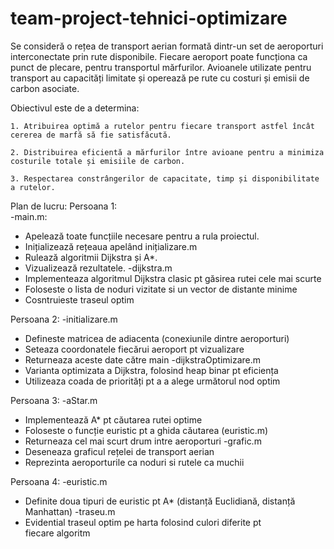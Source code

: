 # team-project-tehnici-optimizare

Se consideră o rețea de transport aerian formată dintr-un set de aeroporturi interconectate prin rute disponibile. Fiecare aeroport poate funcționa ca punct de plecare, pentru transportul mărfurilor. Avioanele utilizate pentru transport au capacități limitate și operează pe rute cu costuri și emisii de carbon asociate.

Obiectivul este de a determina:

	1.⁠ ⁠Atribuirea optimă a rutelor pentru fiecare transport astfel încât cererea de marfă să fie satisfăcută.
 
	2.⁠ ⁠Distribuirea eficientă a mărfurilor între avioane pentru a minimiza costurile totale și emisiile de carbon.
 
	3.⁠ ⁠Respectarea constrângerilor de capacitate, timp și disponibilitate a rutelor.
 
Plan de lucru: 
Persoana 1: 	
	-main.m:
* Apelează toate funcțiile necesare pentru a rula proiectul.
* Inițializează rețeaua apelând inițializare.m
* Rulează algoritmii Dijkstra și A*.
* Vizualizează rezultatele.
	-dijkstra.m
* Implementeaza algoritmul Dijkstra clasic pt găsirea rutei cele mai scurte
* Foloseste o lista de noduri vizitate si un vector de distante minime
* Cosntruieste traseul optim

Persoana 2:
	-initializare.m
* Defineste matricea de adiacenta (conexiunile dintre aeroporturi)
* Seteaza coordonatele fiecărui aeroport pt vizualizare
* Returneaza aceste date către main
	-dijkstraOptimizare.m
* Varianta optimizata a Dijkstra, folosind heap binar pt eficiența
* Utilizeaza coada de priorități pt a a alege următorul nod optim

Persoana 3:
	-aStar.m
* Implementează A* pt căutarea rutei optime
* Foloseste o funcție euristic pt a ghida căutarea (euristic.m)
* Returneaza cel mai scurt drum intre aeroporturi
	-grafic.m
* Deseneaza graficul rețelei de transport aerian 
* Reprezinta aeroporturile ca noduri si rutele ca muchii 

Persoana 4:
	-euristic.m
* Definite doua tipuri de euristic pt A* (distanță Euclidiană, distanță Manhattan)
	-traseu.m
* Evidential traseul optim pe harta folosind culori diferite pt fiecare algoritm
